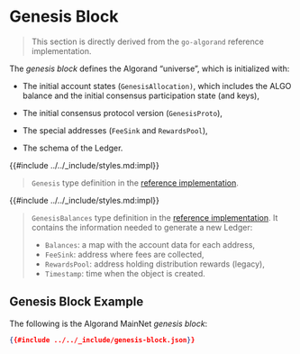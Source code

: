 # Genesis Block

> This section is directly derived from the `go-algorand` reference implementation.

The _genesis block_ defines the Algorand “universe”, which is initialized with:

- The initial account states (`GenesisAllocation)`, which includes the ALGO balance
and the initial consensus participation state (and keys),

- The initial consensus protocol version (`GenesisProto`),

- The special addresses (`FeeSink` and `RewardsPool`),

- The schema of the Ledger.

{{#include ../../_include/styles.md:impl}}
> `Genesis` type definition in the [reference implementation](https://github.com/algorand/go-algorand/blame/18990e06116efa0ad29008d5879c8e4dcfa51653/data/bookkeeping/genesis.go#L45).

{{#include ../../_include/styles.md:impl}}
> `GenesisBalances` type definition in the [reference implementation](https://github.com/algorand/go-algorand/blame/18990e06116efa0ad29008d5879c8e4dcfa51653/data/bookkeeping/genesis.go#L155).
> It contains the information needed to generate a new Ledger:
>
> - `Balances`: a map with the account data for each address,
> - `FeeSink`: address where fees are collected,
> - `RewardsPool`: address holding distribution rewards (legacy),
> - `Timestamp`: time when the object is created.

## Genesis Block Example

The following is the Algorand MainNet _genesis block_:

```json
{{#include ../../_include/genesis-block.json}}
```
